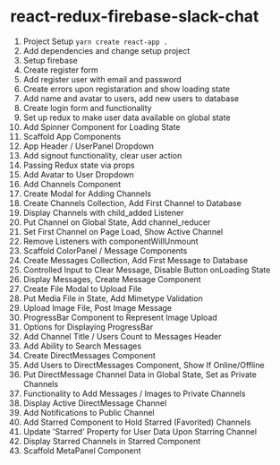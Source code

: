 # react-redux-firebase-slack-chat

1. Project Setup `yarn create react-app .`
2. Add dependencies and change setup project
3. Setup firebase
4. Create register form
5. Add register user with email and password
6. Create errors upon registaration and show loading state
7. Add name and avatar to users, add new users to database
8. Create login form and functionality
9. Set up redux to make user data available on global state
10. Add Spinner Component for Loading State
11. Scaffold App Components
12. App Header / UserPanel Dropdown
13. Add signout functionality, clear user action
14. Passing Redux state via props
15. Add Avatar to User Dropdown
16. Add Channels Component
17. Create Modal for Adding Channels
18. Create Channels Collection, Add First Channel to Database
19. Display Channels with child_added Listener
20. Put Channel on Global State, Add channel_reducer
21. Set First Channel on Page Load, Show Active Channel
22. Remove Listeners with componentWillUnmount
23. Scaffold ColorPanel / Message Components
24. Create Messages Collection, Add First Message to Database
25. Controlled Input to Clear Message, Disable Button onLoading State
26. Display Messages, Create Message Component
27. Create File Modal to Upload File
28. Put Media File in State, Add Mimetype Validation
29. Upload Image File, Post Image Message
30. ProgressBar Component to Represent Image Upload
31. Options for Displaying ProgressBar
32. Add Channel Title / Users Count to Messages Header
33. Add Ability to Search Messages
34. Create DirectMessages Component
35. Add Users to DirectMessages Component, Show If Online/Offline
36. Put DirectMessage Channel Data in Global State, Set as Private Channels
37. Functionality to Add Messages / Images to Private Channels
38. Display Active DirectMessage Channel
39. Add Notifications to Public Channel
40. Add Starred Component to Hold Starred (Favorited) Channels
41. Update 'Starred' Property for User Data Upon Starring Channel
42. Display Starred Channels in Starred Component
43. Scaffold MetaPanel Component